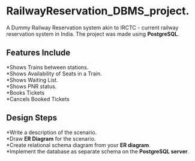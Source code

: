 # RailwayReservation_DBMS_project.

A Dummy Railway Reservation system akin to IRCTC - current railway reservation system in India. The project was made using **PostgreSQL**.



## Features Include<br /> 
*Shows Trains between stations.<br /> 
*Shows Availability of Seats in a Train.<br /> 
*Shows Waiting List.<br /> 
*Shows PNR status.<br />
*Books Tickets<br /> 
*Cancels Booked Tickets<br /> 

## Design Steps<br />
*Write a description of the scenario.<br /> 
*Draw **ER Diagram** for the scenario. <br />
*Create relational schema diagram from your **ER diagram**.<br />
*Implement the database as separate schema on the **PostgreSQL server**.<br />
